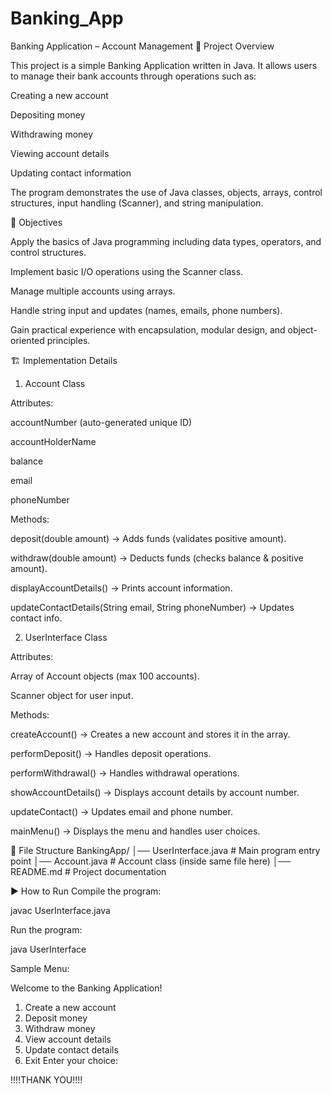 # Banking_App
Banking Application – Account Management
📌 Project Overview

This project is a simple Banking Application written in Java. It allows users to manage their bank accounts through operations such as:

Creating a new account

Depositing money

Withdrawing money

Viewing account details

Updating contact information

The program demonstrates the use of Java classes, objects, arrays, control structures, input handling (Scanner), and string manipulation.

🎯 Objectives

Apply the basics of Java programming including data types, operators, and control structures.

Implement basic I/O operations using the Scanner class.

Manage multiple accounts using arrays.

Handle string input and updates (names, emails, phone numbers).

Gain practical experience with encapsulation, modular design, and object-oriented principles.

🏗️ Implementation Details
1. Account Class

Attributes:

accountNumber (auto-generated unique ID)

accountHolderName

balance

email

phoneNumber

Methods:

deposit(double amount) → Adds funds (validates positive amount).

withdraw(double amount) → Deducts funds (checks balance & positive amount).

displayAccountDetails() → Prints account information.

updateContactDetails(String email, String phoneNumber) → Updates contact info.

2. UserInterface Class

Attributes:

Array of Account objects (max 100 accounts).

Scanner object for user input.

Methods:

createAccount() → Creates a new account and stores it in the array.

performDeposit() → Handles deposit operations.

performWithdrawal() → Handles withdrawal operations.

showAccountDetails() → Displays account details by account number.

updateContact() → Updates email and phone number.

mainMenu() → Displays the menu and handles user choices.

📂 File Structure
BankingApp/
│── UserInterface.java   # Main program entry point
│── Account.java         # Account class (inside same file here)
│── README.md            # Project documentation

▶️ How to Run
Compile the program:

javac UserInterface.java


Run the program:

java UserInterface


Sample Menu:

Welcome to the Banking Application!
1. Create a new account
2. Deposit money
3. Withdraw money
4. View account details
5. Update contact details
6. Exit
Enter your choice:

!!!!THANK YOU!!!!
